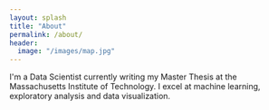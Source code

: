 ```yaml
---
layout: splash
title: "About"
permalink: /about/
header:
  image: "/images/map.jpg"
---
```


I'm a Data Scientist currently writing my Master Thesis at the Massachusetts Institute of Technology.
I excel at machine learning, exploratory analysis and data visualization.
